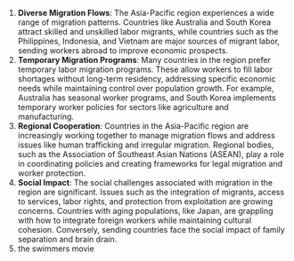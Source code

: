 1. **Diverse Migration Flows**: The Asia-Pacific region experiences a wide range of migration patterns. Countries like Australia and South Korea attract skilled and unskilled labor migrants, while countries such as the Philippines, Indonesia, and Vietnam are major sources of migrant labor, sending workers abroad to improve economic prospects.
2. **Temporary Migration Programs**: Many countries in the region prefer temporary labor migration programs. These allow workers to fill labor shortages without long-term residency, addressing specific economic needs while maintaining control over population growth. For example, Australia has seasonal worker programs, and South Korea implements temporary worker policies for sectors like agriculture and manufacturing.
3. **Regional Cooperation**: Countries in the Asia-Pacific region are increasingly working together to manage migration flows and address issues like human trafficking and irregular migration. Regional bodies, such as the Association of Southeast Asian Nations (ASEAN), play a role in coordinating policies and creating frameworks for legal migration and worker protection.
4. **Social Impact**: The social challenges associated with migration in the region are significant. Issues such as the integration of migrants, access to services, labor rights, and protection from exploitation are growing concerns. Countries with aging populations, like Japan, are grappling with how to integrate foreign workers while maintaining cultural cohesion. Conversely, sending countries face the social impact of family separation and brain drain.
5. the swimmers movie